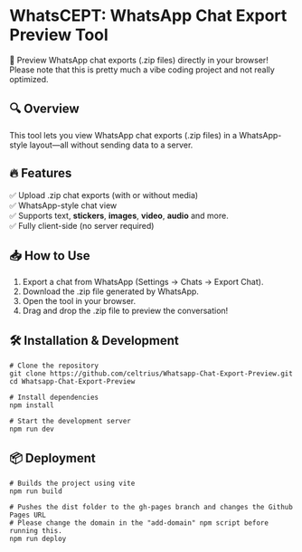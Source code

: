 # WhatsCEPT: WhatsApp Chat Export Preview Tool

🚀 Preview WhatsApp chat exports (.zip files) directly in your browser!
Please note that this is pretty much a vibe coding project and not really optimized.

## 🔍 Overview

This tool lets you view WhatsApp chat exports (.zip files) in a WhatsApp-style layout—all without sending data to a server.

## 🔥 Features

✅ Upload .zip chat exports (with or without media)<br>
✅ WhatsApp-style chat view<br>
✅ Supports text, **stickers**, **images**, **video**, **audio** and more.<br>
✅ Fully client-side (no server required)<br>

## 📥 How to Use
1. Export a chat from WhatsApp (Settings → Chats → Export Chat).
2. Download the .zip file generated by WhatsApp.
3. Open the tool in your browser.
4. Drag and drop the .zip file to preview the conversation!

## 🛠️ Installation & Development


```
# Clone the repository
git clone https://github.com/celtrius/Whatsapp-Chat-Export-Preview.git
cd Whatsapp-Chat-Export-Preview

# Install dependencies
npm install

# Start the development server
npm run dev
```

## 📦 Deployment

```
# Builds the project using vite
npm run build

# Pushes the dist folder to the gh-pages branch and changes the Github Pages URL
# Please change the domain in the "add-domain" npm script before running this.
npm run deploy
```


